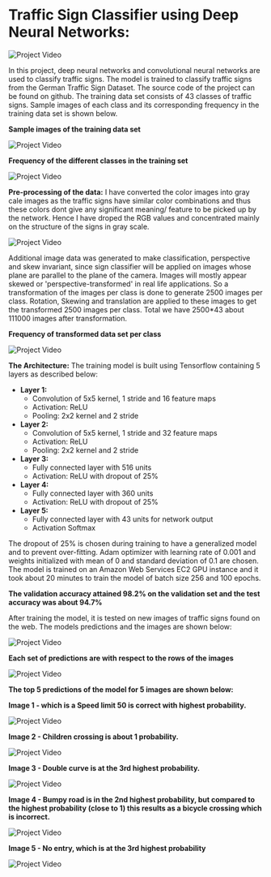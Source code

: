 # Traffic Sign Classifier using Deep Neural Networks:

![Project Video](images/1.png)

In this project, deep neural networks and convolutional neural networks are used to classify traffic signs. The model is trained to classify traffic signs from the German Traffic Sign Dataset. The source code of the project can be found on github. The training data set consists of 43 classes of traffic signs. Sample images of each class and its corresponding frequency in the training data set is shown below.

**Sample images of the training data set**

![Project Video](images/2.png)


**Frequency of the different classes in the training set**

![Project Video](images/3.png)


**Pre-processing of the data:**
I have converted the color images into gray cale images as the traffic signs have similar color combinations and thus these colors dont give any significant meaning/ feature to be picked up by the network. Hence I have droped the RGB values and concentrated mainly on the structure of the signs in gray scale.

![Project Video](images/4.png)

Additional image data was generated to make classification, perspective and skew invariant, since sign classifier will be applied on images whose plane are parallel to the plane of the camera. Images will mostly appear skewed or 'perspective-transformed' in real life applications. So a transformation of the images per class is done to generate 2500 images per class. Rotation, Skewing and translation are applied to these images to get the transformed 2500 images per class. Total we have 2500*43 about 111000 images after transformation. 


**Frequency of transformed data set per class**

![Project Video](images/5.png)


**The Architecture:**
The training model is built using Tensorflow containing 5 layers as described below:

* **Layer 1:** 
    * Convolution of 5x5 kernel, 1 stride and 16 feature maps 
    * Activation: ReLU 
    * Pooling: 2x2 kernel and 2 stride
* **Layer 2:**
    * Convolution of 5x5 kernel, 1 stride and 32 feature maps 
    * Activation: ReLU 
    * Pooling: 2x2 kernel and 2 stride
* **Layer 3:**
    * Fully connected layer with 516 units 
    * Activation: ReLU with dropout of 25%
* **Layer 4:**
    * Fully connected layer with 360 units 
    * Activation: ReLU with dropout of 25%
* **Layer 5:**
    * Fully connected layer with 43 units for network output 
    * Activation Softmax

The dropout of 25% is chosen during training to have a generalized model and to prevent over-fitting. Adam optimizer with learning rate of 0.001 and weights initialized with mean of 0 and standard deviation of 0.1 are chosen.
The model is trained on an Amazon Web Services EC2 GPU instance and it took about 20 minutes to train the model of batch size 256 and 100 epochs. 

**The validation accuracy attained 98.2% on the validation set and the test accuracy was about 94.7%**

After training the model, it is tested on new images of traffic signs found on the web. The models predictions and the images are shown below:

![Project Video](images/6.png)

**Each set of predictions are with respect to the rows of the images**

![Project Video](images/7.png)

**The top 5 predictions of the model for 5 images are shown below:**

**Image 1 - which is a Speed limit 50 is correct with highest probability.**

![Project Video](images/8.png)

**Image 2 - Children crossing is about 1 probability.**

![Project Video](images/9.png)

**Image 3 - Double curve is at the 3rd highest probability.**

![Project Video](images/10.png)

**Image 4 - Bumpy road is in the 2nd highest probability, but compared to the highest probability (close to 1) this results as a bicycle crossing which is incorrect.**

![Project Video](images/11.png)

**Image 5 - No entry, which is at the 3rd highest probability**

![Project Video](images/12.png)
